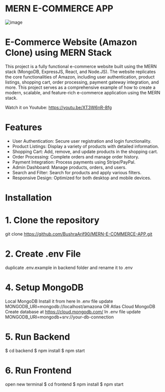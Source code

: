 # MERN E-COMMERCE APP

![image](https://github.com/user-attachments/assets/a7c5f800-c862-4f29-b5d8-0ed8ad83de37)

# E-Commerce Website (Amazon Clone) using MERN Stack 

This project is a fully functional e-commerce website built using the MERN stack (MongoDB, ExpressJS, React, and Node.JS). The website replicates the core functionalities of Amazon, including user authentication, product listings, shopping cart, order processing, payment gateway integration, and more. This project serves as a comprehensive example of how to create a modern, scalable, and feature-rich e-commerce application using the MERN stack.

Watch it on Youtube: https://youtu.be/XT3W6nR-8fg

# Features
+ User Authentication: Secure user registration and login functionality.
+ Product Listings: Display a variety of products with detailed information.
+ Shopping Cart: Add, remove, and update products in the shopping cart.
+ Order Processing: Complete orders and manage order history.
+ Payment Integration: Process payments using Stripe/PayPal.
+ Admin Dashboard: Manage products, orders, and users.
+ Search and Filter: Search for products and apply various filters.
+ Responsive Design: Optimized for both desktop and mobile devices.

# Installation

# 1. Clone the repository

 git clone https://github.com/BushraArif90/MERN-E-COMMERCE-APP.git
 
# 2. Create .env File
   
duplicate .env.example in backend folder and rename it to .env

# 4. Setup MongoDB
   
Local MongoDB
Install it from here
In .env file update MONGODB_URI=mongodb://localhost/amazona
OR Atlas Cloud MongoDB
Create database at https://cloud.mongodb.com/
In .env file update MONGODB_URI=mongodb+srv://your-db-connection

# 5. Run Backend
$ cd backend
$ npm install
$ npm start

# 6. Run Frontend
open new terminal
$ cd frontend
$ npm install
$ npm start
